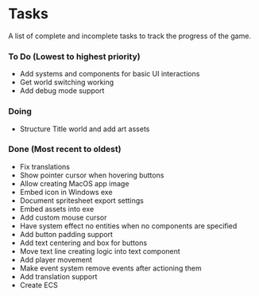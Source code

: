 # Tasks
A list of complete and incomplete tasks to track the progress of the game.

### To Do (Lowest to highest priority)
- Add systems and components for basic UI interactions
- Get world switching working
- Add debug mode support

### Doing
- Structure Title world and add art assets

### Done (Most recent to oldest)
- Fix translations
- Show pointer cursor when hovering buttons
- Allow creating MacOS app image
- Embed icon in Windows exe
- Document spritesheet export settings
- Embed assets into exe
- Add custom mouse cursor
- Have system effect no entities when no components are specified
- Add button padding support
- Add text centering and box for buttons
- Move text line creating logic into text component
- Add player movement
- Make event system remove events after actioning them
- Add translation support
- Create ECS